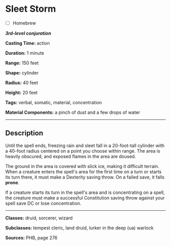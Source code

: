 # Sleet Storm

- [ ] Homebrew

***3rd-level conjuration***

**Casting Time:** action

**Duration:** 1 minute

**Range:** 150 feet

**Shape:** cylinder

**Radius:** 40 feet

**Height:** 20 feet

**Tags:** verbal, somatic, material, concentration

**Material Components:** a pinch of dust and a few drops of water

---

## Description
Until the spell ends, freezing rain and sleet fall in a 20-foot-tall cylinder with a 40-foot radius centered on a point you choose within range.
The area is heavily obscured, and exposed flames in the area are doused.

The ground in the area is covered with slick ice, making it difficult terrain.
When a creature enters the spell's area for the first time on a turn or starts its turn there, it must make a Dexterity saving throw.
On a failed save, it falls **prone**.

If a creature starts its turn in the spell's area and is concentrating on a spell, the creature must make a successful Constitution saving throw against your spell save DC or lose concentration.

---

**Classes:** druid, sorcerer, wizard

**Subclasses:** tempest cleric, land druid, lurker in the deep (ua) warlock

**Sources:** PHB, page 276
